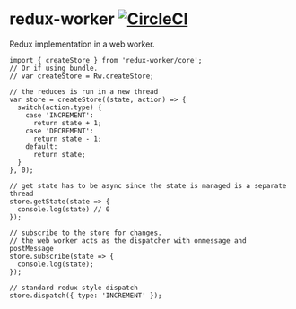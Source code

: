 # redux-worker [![CircleCI](https://circleci.com/gh/deebloo/redux-worker.svg?style=svg)](https://circleci.com/gh/deebloo/redux-worker)

Redux implementation in a web worker.

```TS
import { createStore } from 'redux-worker/core';
// Or if using bundle.
// var createStore = Rw.createStore;

// the reduces is run in a new thread
var store = createStore((state, action) => {
  switch(action.type) {
    case 'INCREMENT':
      return state + 1;
    case 'DECREMENT':
      return state - 1;
    default:
      return state;
  }
}, 0);

// get state has to be async since the state is managed is a separate thread
store.getState(state => {
  console.log(state) // 0
});

// subscribe to the store for changes.
// the web worker acts as the dispatcher with onmessage and postMessage
store.subscribe(state => {
  console.log(state);
});

// standard redux style dispatch
store.dispatch({ type: 'INCREMENT' });
```
